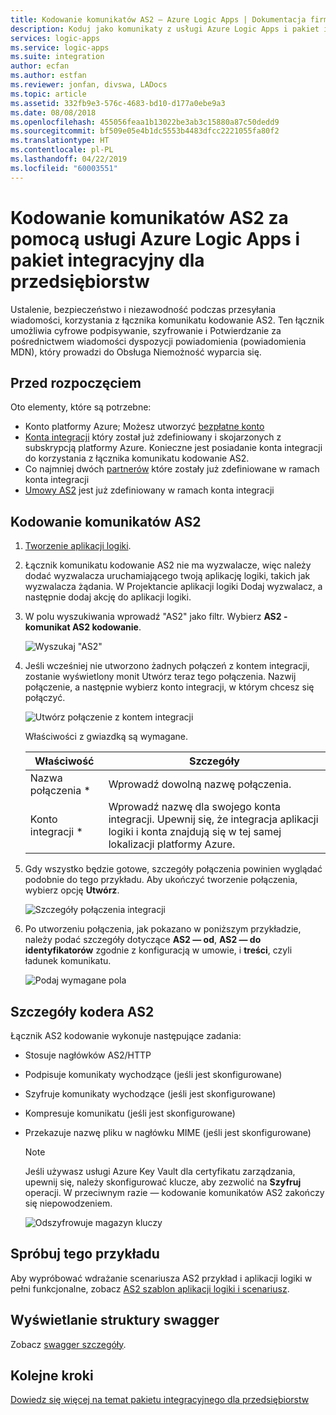```yaml
---
title: Kodowanie komunikatów AS2 — Azure Logic Apps | Dokumentacja firmy Microsoft
description: Koduj jako komunikaty z usługi Azure Logic Apps i pakiet integracyjny dla przedsiębiorstw
services: logic-apps
ms.service: logic-apps
ms.suite: integration
author: ecfan
ms.author: estfan
ms.reviewer: jonfan, divswa, LADocs
ms.topic: article
ms.assetid: 332fb9e3-576c-4683-bd10-d177a0ebe9a3
ms.date: 08/08/2018
ms.openlocfilehash: 455056feaa1b13022be3ab3c15880a87c50dedd9
ms.sourcegitcommit: bf509e05e4b1dc5553b4483dfcc2221055fa80f2
ms.translationtype: HT
ms.contentlocale: pl-PL
ms.lasthandoff: 04/22/2019
ms.locfileid: "60003551"
---
```

# <a name="encode-as2-messages-with-azure-logic-apps-and-enterprise-integration-pack"></a>Kodowanie komunikatów AS2 za pomocą usługi Azure Logic Apps i pakiet integracyjny dla przedsiębiorstw

Ustalenie, bezpieczeństwo i niezawodność podczas przesyłania wiadomości, korzystania z łącznika komunikatu kodowanie AS2. Ten łącznik umożliwia cyfrowe podpisywanie, szyfrowanie i Potwierdzanie za pośrednictwem wiadomości dyspozycji powiadomienia (powiadomienia MDN), który prowadzi do Obsługa Niemożność wyparcia się.

## <a name="before-you-start"></a>Przed rozpoczęciem

Oto elementy, które są potrzebne:

* Konto platformy Azure; Możesz utworzyć [bezpłatne konto](https://azure.microsoft.com/free)
* [Konta integracji](logic-apps-enterprise-integration-create-integration-account.md) który został już zdefiniowany i skojarzonych z subskrypcją platformy Azure. Konieczne jest posiadanie konta integracji do korzystania z łącznika komunikatu kodowanie AS2.
* Co najmniej dwóch [partnerów](logic-apps-enterprise-integration-partners.md) które zostały już zdefiniowane w ramach konta integracji
* [Umowy AS2](logic-apps-enterprise-integration-as2.md) jest już zdefiniowany w ramach konta integracji

## <a name="encode-as2-messages"></a>Kodowanie komunikatów AS2

1. [Tworzenie aplikacji logiki](quickstart-create-first-logic-app-workflow.md).

2. Łącznik komunikatu kodowanie AS2 nie ma wyzwalacze, więc należy dodać wyzwalacza uruchamiającego twoją aplikację logiki, takich jak wyzwalacza żądania. W Projektancie aplikacji logiki Dodaj wyzwalacz, a następnie dodaj akcję do aplikacji logiki.

3.  W polu wyszukiwania wprowadź "AS2" jako filtr. Wybierz **AS2 - komunikat AS2 kodowanie**.
   
    ![Wyszukaj "AS2"](./media/logic-apps-enterprise-integration-as2-encode/as2decodeimage1.png)

4. Jeśli wcześniej nie utworzono żadnych połączeń z kontem integracji, zostanie wyświetlony monit Utwórz teraz tego połączenia. Nazwij połączenie, a następnie wybierz konto integracji, w którym chcesz się połączyć. 
   
    ![Utwórz połączenie z kontem integracji](./media/logic-apps-enterprise-integration-as2-encode/as2encodeimage1.png)  

    Właściwości z gwiazdką są wymagane.

    | Właściwość | Szczegóły |
    | --- | --- |
    | Nazwa połączenia * |Wprowadź dowolną nazwę połączenia. |
    | Konto integracji * |Wprowadź nazwę dla swojego konta integracji. Upewnij się, że integracja aplikacji logiki i konta znajdują się w tej samej lokalizacji platformy Azure. |

5.  Gdy wszystko będzie gotowe, szczegóły połączenia powinien wyglądać podobnie do tego przykładu. Aby ukończyć tworzenie połączenia, wybierz opcję **Utwórz**.
   
    ![Szczegóły połączenia integracji](./media/logic-apps-enterprise-integration-as2-encode/as2encodeimage2.png)

6. Po utworzeniu połączenia, jak pokazano w poniższym przykładzie, należy podać szczegóły dotyczące **AS2 — od**, **AS2 — do identyfikatorów** zgodnie z konfiguracją w umowie, i **treści**, czyli ładunek komunikatu.
   
    ![Podaj wymagane pola](./media/logic-apps-enterprise-integration-as2-encode/as2encodeimage3.png)

## <a name="as2-encoder-details"></a>Szczegóły kodera AS2

Łącznik AS2 kodowanie wykonuje następujące zadania: 

* Stosuje nagłówków AS2/HTTP
* Podpisuje komunikaty wychodzące (jeśli jest skonfigurowane)
* Szyfruje komunikaty wychodzące (jeśli jest skonfigurowane)
* Kompresuje komunikatu (jeśli jest skonfigurowane)
* Przekazuje nazwę pliku w nagłówku MIME (jeśli jest skonfigurowane)


  > [!NOTE]
  > Jeśli używasz usługi Azure Key Vault dla certyfikatu zarządzania, upewnij się, należy skonfigurować klucze, aby zezwolić na **Szyfruj** operacji.
  > W przeciwnym razie — kodowanie komunikatów AS2 zakończy się niepowodzeniem.
  >
  > ![Odszyfrowuje magazyn kluczy](media/logic-apps-enterprise-integration-as2-encode/keyvault1.png)

## <a name="try-this-sample"></a>Spróbuj tego przykładu

Aby wypróbować wdrażanie scenariusza AS2 przykład i aplikacji logiki w pełni funkcjonalne, zobacz [AS2 szablon aplikacji logiki i scenariusz](https://azure.microsoft.com/documentation/templates/201-logic-app-as2-send-receive/).

## <a name="view-the-swagger"></a>Wyświetlanie struktury swagger
Zobacz [swagger szczegóły](/connectors/as2/). 

## <a name="next-steps"></a>Kolejne kroki
[Dowiedz się więcej na temat pakietu integracyjnego dla przedsiębiorstw](logic-apps-enterprise-integration-overview.md "więcej informacji na temat pakietu integracyjnego dla przedsiębiorstw") 

